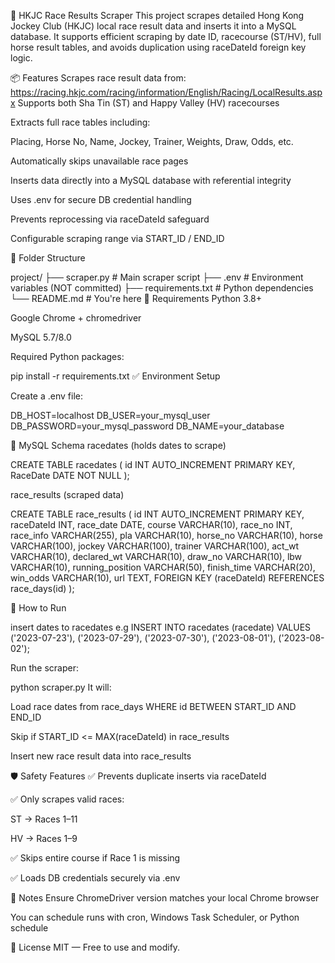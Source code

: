 🏇 HKJC Race Results Scraper
This project scrapes detailed Hong Kong Jockey Club (HKJC) local race result data and inserts it into a MySQL database. It supports efficient scraping by date ID, racecourse (ST/HV), full horse result tables, and avoids duplication using raceDateId foreign key logic.

📦 Features
Scrapes race result data from:
https://racing.hkjc.com/racing/information/English/Racing/LocalResults.aspx
Supports both Sha Tin (ST) and Happy Valley (HV) racecourses

Extracts full race tables including:

Placing, Horse No, Name, Jockey, Trainer, Weights, Draw, Odds, etc.

Automatically skips unavailable race pages

Inserts data directly into a MySQL database with referential integrity

Uses .env for secure DB credential handling

Prevents reprocessing via raceDateId safeguard

Configurable scraping range via START_ID / END_ID

📁 Folder Structure

project/
├── scraper.py           # Main scraper script
├── .env                 # Environment variables (NOT committed)
├── requirements.txt     # Python dependencies
└── README.md            # You're here
🔧 Requirements
Python 3.8+

Google Chrome + chromedriver

MySQL 5.7/8.0

Required Python packages:

pip install -r requirements.txt
✅ Environment Setup

Create a .env file:

DB_HOST=localhost
DB_USER=your_mysql_user
DB_PASSWORD=your_mysql_password
DB_NAME=your_database

🧮 MySQL Schema
racedates (holds dates to scrape)

CREATE TABLE racedates (
  id INT AUTO_INCREMENT PRIMARY KEY,
  RaceDate DATE NOT NULL
);

race_results (scraped data)

CREATE TABLE race_results (
  id INT AUTO_INCREMENT PRIMARY KEY,
  raceDateId INT,
  race_date DATE,
  course VARCHAR(10),
  race_no INT,
  race_info VARCHAR(255),
  pla VARCHAR(10),
  horse_no VARCHAR(10),
  horse VARCHAR(100),
  jockey VARCHAR(100),
  trainer VARCHAR(100),
  act_wt VARCHAR(10),
  declared_wt VARCHAR(10),
  draw_no VARCHAR(10),
  lbw VARCHAR(10),
  running_position VARCHAR(50),
  finish_time VARCHAR(20),
  win_odds VARCHAR(10),
  url TEXT,
  FOREIGN KEY (raceDateId) REFERENCES race_days(id)
);

🚀 How to Run

insert dates to racedates
e.g
INSERT INTO racedates (racedate) VALUES
('2023-07-23'),
('2023-07-29'),
('2023-07-30'),
('2023-08-01'),
('2023-08-02');

Run the scraper:

python scraper.py
It will:

Load race dates from race_days WHERE id BETWEEN START_ID AND END_ID

Skip if START_ID <= MAX(raceDateId) in race_results

Insert new race result data into race_results

🛡 Safety Features
✅ Prevents duplicate inserts via raceDateId

✅ Only scrapes valid races:

ST → Races 1–11

HV → Races 1–9

✅ Skips entire course if Race 1 is missing

✅ Loads DB credentials securely via .env

📌 Notes
Ensure ChromeDriver version matches your local Chrome browser

You can schedule runs with cron, Windows Task Scheduler, or Python schedule

📄 License
MIT — Free to use and modify.

